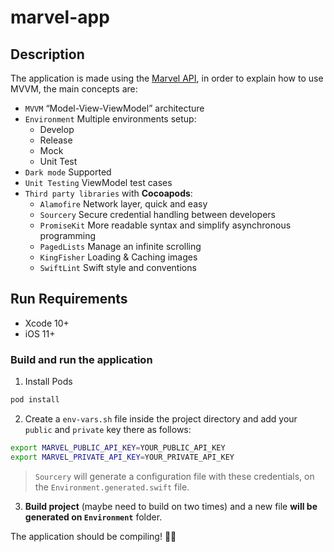 # marvel-app

## Description

The application is made using the [Marvel API](https://developer.marvel.com), in order to explain how to use MVVM, the main concepts are:

* `MVVM` “Model-View-ViewModel” architecture
* `Environment` Multiple environments setup:
	* Develop
	* Release
	* Mock
	* Unit Test
* `Dark mode` Supported
* `Unit Testing` ViewModel test cases
* `Third party libraries` with **Cocoapods**:
	* `Alamofire` Network layer, quick and easy
	* `Sourcery` Secure credential handling between developers
	* `PromiseKit` More readable syntax and simplify asynchronous programming
	* `PagedLists` Manage an infinite scrolling
	* `KingFisher` Loading & Caching images
	* `SwiftLint` Swift style and conventions

## Run Requirements

* Xcode 10+
* iOS 11+

### Build and run the application

1. Install Pods

```bash
pod install
```

 2. Create a `env-vars.sh` file inside the project directory and add your `public` and `private` key there as follows:

``` bash
export MARVEL_PUBLIC_API_KEY=YOUR_PUBLIC_API_KEY
export MARVEL_PRIVATE_API_KEY=YOUR_PRIVATE_API_KEY
```	

> `Sourcery` will generate a configuration file with these credentials, on the `Environment.generated.swift` file.

3. **Build project** (maybe need to build on two times) and a new file **will be generated on `Environment`** folder.

The application should be compiling! 🍺🍻
